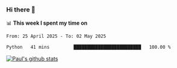 ### Hi there 👋

📊 **This week I spent my time on**
<!--START_SECTION:waka-->

```txt
From: 25 April 2025 - To: 02 May 2025

Python   41 mins         █████████████████████████   100.00 %
```

<!--END_SECTION:waka-->


[![Paul's github stats](https://github-readme-stats.vercel.app/api?username=mickeyouyou&theme=dracula&show_icons=true)](https://github.com/anuraghazra/github-readme-stats)
